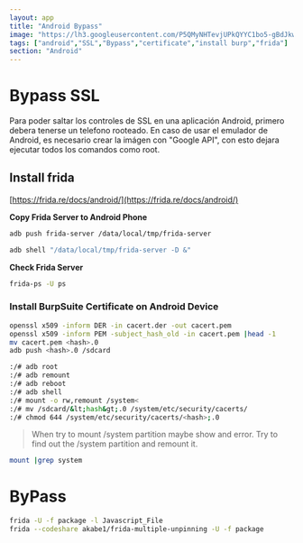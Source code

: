 ```yaml
---
layout: app
title: "Android Bypass"
image: "https://lh3.googleusercontent.com/P5QMyNHTevjUPkQYYC1bo5-gBdJkwOqgXpIwL80JgIm4CO-yzK32OOX3pr7y8b9YNhXQZotdsgD7JLolmWZx5BkvEvZwofL7I8CLHBOINY5O09KlrQ=rwa-s0"
tags: ["android","SSL","Bypass","certificate","install burp","frida"]
section: "Android"
---
```


# Bypass SSL
Para poder saltar los controles de SSL en una aplicación Android, primero debera tenerse un telefono rooteado. En caso de usar el emulador de Android, es necesario crear la imágen con "Google API", con esto dejara ejecutar todos los comandos como root.

## Install frida

[https://frida.re/docs/android/](https://frida.re/docs/android/)

**Copy Frida Server to Android Phone**

```bash
adb push frida-server /data/local/tmp/frida-server
```

```bash
adb shell "/data/local/tmp/frida-server -D &"
```

**Check Frida Server**

```bash
frida-ps -U ps
```
### Install BurpSuite Certificate on Android Device

```bash
openssl x509 -inform DER -in cacert.der -out cacert.pem  
openssl x509 -inform PEM -subject_hash_old -in cacert.pem |head -1  
mv cacert.pem <hash>.0
adb push <hash>.0 /sdcard
```

```bash
:/# adb root 
:/# adb remount
:/# adb reboot
:/# adb shell
:/# mount -o rw,remount /system<
:/# mv /sdcard/&lt;hash&gt;.0 /system/etc/security/cacerts/
:/# chmod 644 /system/etc/security/cacerts/<hash>;.0
```

> When try to mount /system partition maybe show and error. Try to find out the /system partition and remount it.
```bash
mount |grep system
```
  
# ByPass

```bash
frida -U -f package -l Javascript_File
frida --codeshare akabe1/frida-multiple-unpinning -U -f package
```